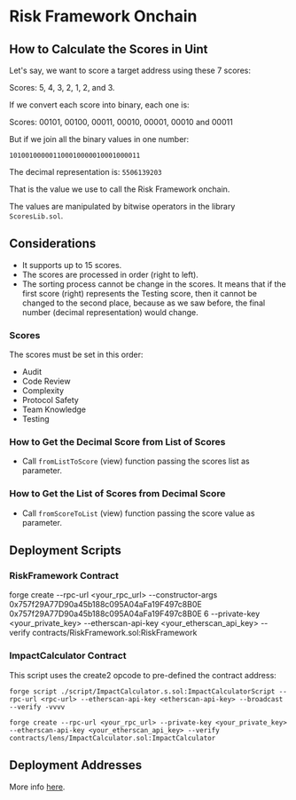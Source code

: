 # Risk Framework Onchain

## How to Calculate the Scores in Uint

Let's say, we want to score a target address using these 7 scores:

Scores: 5, 4, 3, 2, 1, 2, and 3.

If we convert each score into binary, each one is:

Scores: 00101, 00100, 00011, 00010, 00001, 00010 and 00011

But if we join all the binary values in one number:

`101001000001100010000010001000011`

The decimal representation is: `5506139203`

That is the value we use to call the Risk Framework onchain.

The values are manipulated by bitwise operators in the library `ScoresLib.sol`.

## Considerations

- It supports up to 15 scores.
- The scores are processed in order (right to left).
- The sorting process cannot be change in the scores. It means that if the first score (right) represents the Testing score, then it cannot be changed to the second place, because as we saw before, the final number (decimal representation) would change.

### Scores

The scores must be set in this order:

- Audit
- Code Review
- Complexity
- Protocol Safety
- Team Knowledge
- Testing

### How to Get the Decimal Score from List of Scores

- Call `fromListToScore` (view) function passing the scores list as parameter.

### How to Get the List of Scores from Decimal Score

- Call `fromScoreToList` (view) function passing the score value as parameter.

## Deployment Scripts

### RiskFramework Contract

forge create --rpc-url <your_rpc_url> --constructor-args 0x757f29A77D90a45b188c095A04aFa19F497c8B0E 0x757f29A77D90a45b188c095A04aFa19F497c8B0E 6 --private-key <your_private_key> --etherscan-api-key <your_etherscan_api_key> --verify contracts/RiskFramework.sol:RiskFramework

### ImpactCalculator Contract

This script uses the create2 opcode to pre-defined the contract address:

`forge script ./script/ImpactCalculator.s.sol:ImpactCalculatorScript --rpc-url <rpc-url> --etherscan-api-key <etherscan-api-key> --broadcast --verify -vvvv`

`forge create --rpc-url <your_rpc_url> --private-key <your_private_key> --etherscan-api-key <your_etherscan_api_key> --verify contracts/lens/ImpactCalculator.sol:ImpactCalculator`

## Deployment Addresses

More info [here](./DEPLOYMENTS.md).
